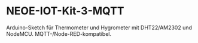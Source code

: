 # NEOE-IOT-Kit-3-MQTT
Arduino-Sketch für Thermometer und Hygrometer mit DHT22/AM2302 und NodeMCU. MQTT-/Node-RED-kompatibel.

